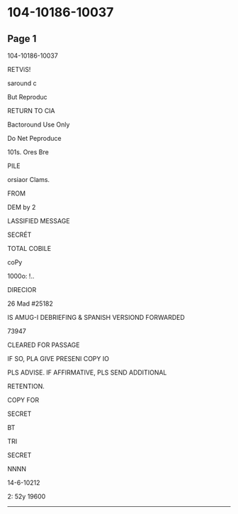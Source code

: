 # 104-10186-10037

## Page 1

104-10186-10037

RETViS!

saround c

But Reproduc

RETURN TO CIA

Bactoround Use Only

Do Net Peproduce

101s. Ores Bre

PILE

orsiaor Clams.

FROM

DEM by 2

LASSIFIED MESSAGE

SECRÉT

TOTAL COBILE

coPy

1000o: !..

DIRECIOR

26 Mad #25182

IS AMUG-I DEBRIEFING & SPANISH VERSIOND FORWARDED

73947

CLEARED FOR PASSAGE

IF SO, PLA GIVE PRESENI COPY IO

PLS ADVISE. IF AFFIRMATIVE, PLS SEND ADDITIONAL

RETENTION.

COPY FOR

SECRET

BT

TRI

SECRET

NNNN

14-6-10212

2: 52y 19600

---

